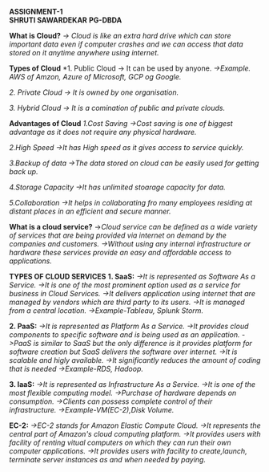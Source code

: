 **ASSIGNMENT-1**              
**SHRUTI SAWARDEKAR**
**PG-DBDA**

**What is Cloud?**
*-> Cloud is like an extra hard drive which can store important data even if computer crashes 
and we can access that data stored on it anytime anywhere using internet.*

**Types of Cloud**
*1. Public Cloud
-> It can be used by anyone.
*->Example. AWS of Amzon, Azure of Microsoft, GCP og Google.*

*2. Private Cloud
-> It is owned by one organisation.*

*3. Hybrid Cloud
-> It is a comination of public and private clouds.*

**Advantages of Cloud**
*1.Cost Saving
->Cost saving is one of biggest advantage as it does not require any physical hardware.*

*2.High Speed
->It has High speed as it gives access to service quickly.*

*3.Backup of data
->The data stored on cloud can be easily used for getting back up.*

*4.Storage Capacity
->It has unlimited stoarage capacity for data.*

*5.Collaboration
->It helps in collaborating fro many employees residing at distant places in an efficient and 
secure manner.*

**What is a cloud service?**
->*Cloud service can be defined as a wide variety of services that are being provided via 
internet on demand by the companies and customers. 
->Without using any internal infrastructure or hardware these services provide an easy and affordable access
to applications.*

**TYPES OF CLOUD SERVICES**
**1. SaaS:**
*->It is represented as Software As a Service.*
*->It is one of the most prominent option used as a service for business in Cloud Services.*
*->It delivers application using internet that are managed by vendors which are third party to its users.*
*->It is managed from a central location.*
*->Example-Tableau, Splunk Storm.*


**2. PaaS:**
*->It is represented as Platform As a Service.*
*->It provides cloud components to specific software and is being used as an application.*
*->PaaS is similar to SaaS but the only difference is it provides platform for software creation but SaaS 
delivers the software over internet.*
*->It is scalable and higly available.*
*->It significantly reduces the amount of coding that is needed*
*->Example-RDS, Hadoop.*

**3. IaaS:**
*->It is represented as Infrastructure As a Service.*
*->It is one of the most flexible computing model.*
*->Purchase of hardware depends on consumption.*
*->Clients can possess complete control of their infrastructure.*
*->Example-VM(EC-2),Disk Volume.*

**EC-2:**
*->EC-2 stands for Amazon Elastic Compute Cloud.
->It represents the central part of Amazon's cloud computing platform.
->It provides users with facility of renting vitual computers on which they can run their own computer applications.
->It provides users with facility to create,launch, terminate server instances as and when needed by paying.*

